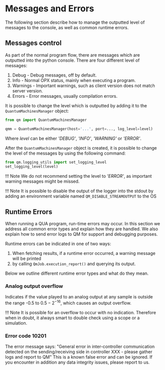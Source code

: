 # Messages and Errors

The following section describe how to manage the outputted level of messages to the console, as well as common runtime errors.

## Messages control

As part of the normal program flow, there are messages which are outputted into the python console. There are four
different level of messages:

1. Debug - Debug messages, off by default.
2. Info - Normal OPX status, mainly when executing a program.
3. Warnings - Important warnings, such as client version does not match server version.
4. Errors - Error messages, usually compilation errors.

It is possible to change the level which is outputted by adding it to the `QuantumMachinesManager` object:

```python
from qm import QuantumMachinesManager

qmm = QuantumMachinesManager(host='...', port=..., log_level=level)
```

Where *level* can be either *'DEBUG'*, *'INFO'*, *'WARNING'* or *'ERROR'*.

After the `QuantumMachinesManager` object is created, it is possible to change the level of the messages by using the following command:
```python
from qm.logging_utils import set_logging_level
set_logging_level(level)
```

!!! Note
    We do not recommend setting the level to *'ERROR'*, as important warning messages might be missed.

!!! Note
    It is possible to disable the output of the logger into the stdout by adding an environment variable named
    `QM_DISABLE_STREAMOUTPUT` to the OS

## Runtime Errors

When running a QUA program, run-time errors may occur. In this section we address all common error
types and explain how they are handled. We also explain how to send error logs to QM for support
and debugging purposes.

Runtime errors can be indicated in one of two ways:

1. When fetching results, if a runtime error occurred, a warning message will be printed
2. by calling `QmJob.execution_report()` and querying its output.

Below we outline different runtime error types and what do they mean.

### Analog output overflow

Indicates if the value played to an analog output at any sample is outside the range -0.5 to $0.5 - 2^{-16}$,
which causes an output overflow.

!!! Note
    It is possible for an overflow to occur with no indication. Therefore when in doubt, it always smart to double check
    using a scope or a simulation.

### Error code 10201

The error message says: "General error in inter-controller communication detected on the sending/receiving side in controller XXX - please gather logs and report to QM"
This is a known false error and can be ignored. If you encounter in addition any data integrity issues, please report to us.

<!-- % **Detailed explanation**

%

% The :math:`I` and :math:`Q` waveforms undergo multiplication by

% an amplitude scaling matrix (see :ref:`Amplitude transformations`), then by

% the IF rotation + frame matrix waveform matrix and finally

% by the mixer correction matrix (see :ref:`Mixed Inputs Element`). The waveform signal is then

% added to the DC offset values, and this is output to the analog output. Overflow errors can occur anywhere within

% the signal chain and are hard to catch. This error type will indicate if such an overflow

% error occurred anywhere during the runtime of the program.

%

% .. note::

%

% Starting from version 0.6, the behavior of the analog output when an overflow is that the output

% will be clipped to the maximal value rather than wrap-around (e.g 0.5 will not be wrapped around to -0.5

% but will instead be clipped to 0.5 - 2^-16).

%

% *********************

% Demodulation overflow

% *********************

%

% Indicates if an overflow occurred in the signal demodulation chain.

%

% **Detailed explanation**

%

% When using the integration and demodulation features of the :func:`~qm.qua._dsl.measure` statement,

% a complex :ref:`Demodulation and measurement<demodulation>` sequence occurs in the controller. It is

% crucial to select the integration weights so that overflow will not occur within the process, using the

% following rule of thumb:

%

% *make sure the integration weights are such that when they multiply the raw ADC data, scaled to between -0.5 and 0.5, the result is between -2 and 2.*

%

% For additional details how to avoid demodulation overflow errors, refer to :ref:`Fixed point format`.

%

% ************

% Amp overflow

% ************

%

% Indicates an overflow error in `* amp()`, for values outside -8 to 8 - 2^-28 (see :ref:`Amplitude transformations`).

%

% For example:

%

% .. code-block:: python

%

% x = declare(fixed)

% assign(x, 13.4)

% play('pulse1' * amp(x), 'qe1')

%

% *************************

% Update frequency overflow

% *************************

%

% TODO

%

% **************************

% Correction matrix overflow

% **************************

%

% Indicates an overflow in the correction matrix used to output a pulse, for values outside -2 to 2 - 2^-16.

% Relevant for correction matrices set in the configuration or in :func:`~qm.qua._dsl.update_correction`.
%
% ******************************
% Out of bounds array read/write
% ******************************
%
% .. warning::
%
%     Currently errors are *not indicated* for out of bounds array read/write and this is the responsibility of the user.
%
% ********************************
% Invalid wait time/pulse duration
% ********************************
%
% .. warning::
%
%     Valid wait times/pulse durations are between 4 clock cycles (16 nsec) to 2^24 clock cycles (2^26 nsec).
%     Runtime values outside this range are *not indicated* and may lead to unexpected results.
%
% ********************
% Invalid calculations
% ********************
%
% .. warning::
%
%     Invalid calculations, such as division by 0 or calculations which leads to overflows, are *not indicated*. -->
